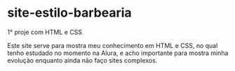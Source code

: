 # site-estilo-barbearia

1° proje com HTML e CSS

Este site serve para mostra meu conhecimento em HTML e CSS, no qual tenho estudado no momento na Alura, e acho importante para mostra minha evolução enquanto ainda não faço sites complexos.
